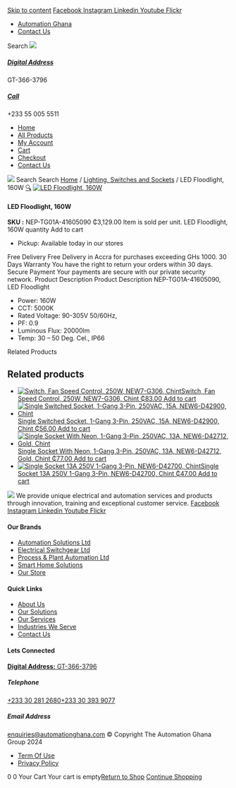[Skip to content](https://store.automationghana.com/product/led-floodlight-nep-tg01a-41605090-chint/#content)
[ Facebook ](https://www.facebook.com/automationgh/) [ Instagram ](https://www.instagram.com/automationgh/) [ Linkedin ](https://www.linkedin.com/company/the-automation-ghana-limited/) [ Youtube ](https://www.youtube.com/channel/UCurrRDUSm5oIW39VXjn1u0w) [ Flickr ](https://www.flickr.com/photos/181794037@N07/)
  * [ Automation Ghana ](https://automationghana.com)
  * [ Contact Us ](https://store.automationghana.com/contact/)


Search
[ ![](https://store.automationghana.com/wp-content/uploads/2024/04/Website-TAGG-Logo-BLUE.png) ](https://store.automationghana.com/)
[ ](https://maps.app.goo.gl/m4xeaagWCNbLk4jM6)
#####  [ Digital Address ](https://maps.app.goo.gl/m4xeaagWCNbLk4jM6)
GT-366-3796 
[ ](tel:+233550055511)
#####  [ Call ](tel:+233550055511)
+233 55 005 5511 
  * [Home](https://store.automationghana.com/)
  * [All Products](https://store.automationghana.com/shop/)
  * [My Account](https://store.automationghana.com/my-account/)
  * [Cart](https://store.automationghana.com/cart/)
  * [Checkout](https://store.automationghana.com/checkout/)
  * [Contact Us](https://store.automationghana.com/contact/)


[![](https://store.automationghana.com/wp-content/uploads/2024/04/AutomationGhana_logo_white.png)](https://store.automationghana.com)
Search
Search
[Home](https://store.automationghana.com) / [Lighting, Switches and Sockets](https://store.automationghana.com/product-category/lighting-switches-and-sockets/) / LED Floodlight, 160W
[🔍](https://store.automationghana.com/product/led-floodlight-nep-tg01a-41605090-chint/)
[![LED Floodlight, 160W](https://store.automationghana.com/wp-content/uploads/2019/11/FLOOD-Light.jpg)](https://store.automationghana.com/wp-content/uploads/2019/11/FLOOD-Light.jpg)
####  LED Floodlight, 160W 
**SKU :** NEP-TG01A-41605090 
₵3,129.00
Item is sold per unit.
LED Floodlight, 160W quantity
Add to cart
  * Pickup: Available today in our stores


Free Delivery 
Free Delivery in Accra for purchases exceeding GHs 1000. 
30 Days Warranty 
You have the right to return your orders within 30 days. 
Secure Payment 
Your payments are secure with our private security network. 
Product Description
Product Description
NEP-TG01A-41605090, LED Floodlight 
  * Power: 160W
  * CCT: 5000K
  * Rated Voltage: 90-305V 50/60Hz,
  * PF: 0.9
  * Luminous Flux: 20000lm
  * Temp: 30 – 50 Deg. Cel., IP66


Related Products 
## Related products
  * [![Switch, Fan Speed Control, 250W, NEW7-G306, Chint](https://store.automationghana.com/wp-content/uploads/2020/04/fan-speed-300x300.jpg)Switch, Fan Speed Control, 250W, NEW7-G306, Chint ₵83.00 ](https://store.automationghana.com/product/switch-new7-g306-chint/)
[Add to cart](https://store.automationghana.com/product/led-floodlight-nep-tg01a-41605090-chint/?add-to-cart=1538)
  * [![Single Switched Socket, 1-Gang 3-Pin, 250VAC, 15A, NEW6-D42900, Chint](https://store.automationghana.com/wp-content/uploads/2020/04/NEW6-D42900-300x300.jpg)Single Switched Socket, 1-Gang 3-Pin, 250VAC, 15A, NEW6-D42900, Chint ₵56.00 ](https://store.automationghana.com/product/single-socket-new6-d42900-chint/)
[Add to cart](https://store.automationghana.com/product/led-floodlight-nep-tg01a-41605090-chint/?add-to-cart=1532)
  * [![Single Socket With Neon, 1-Gang 3-Pin, 250VAC, 13A, NEW6-D42712, Gold, Chint](https://store.automationghana.com/wp-content/uploads/2020/04/ONLINE-STORE-SOCKET-5-300x300.jpg)Single Socket With Neon, 1-Gang 3-Pin, 250VAC, 13A, NEW6-D42712, Gold, Chint ₵77.00 ](https://store.automationghana.com/product/single-socket-new6-d42712-chint/)
[Add to cart](https://store.automationghana.com/product/led-floodlight-nep-tg01a-41605090-chint/?add-to-cart=1529)
  * [![Single Socket 13A 250V 1-Gang 3-Pin, NEW6-D42700, Chint](https://store.automationghana.com/wp-content/uploads/2020/04/ONLINE-STORE-SOCKET-7-300x300.jpg)Single Socket 13A 250V 1-Gang 3-Pin, NEW6-D42700, Chint ₵47.00 ](https://store.automationghana.com/product/single-socket-new6-d42700-chint/)
[Add to cart](https://store.automationghana.com/product/led-floodlight-nep-tg01a-41605090-chint/?add-to-cart=1527)


![](https://store.automationghana.com/wp-content/uploads/2024/04/AutomationGhana_logo_white.png)
We provide unique electrical and automation services and products through innovation, training and exceptional customer service.
[ Facebook ](https://www.facebook.com/automationgh/) [ Instagram ](https://www.instagram.com/automationgh/) [ Linkedin ](https://www.linkedin.com/company/the-automation-ghana-limited/) [ Youtube ](https://www.youtube.com/channel/UCurrRDUSm5oIW39VXjn1u0w) [ Flickr ](https://www.flickr.com/photos/181794037@N07/)
#### Our Brands
  * [ Automation Solutions Ltd ](https://store.automationghana.com/product/led-floodlight-nep-tg01a-41605090-chint/)
  * [ Electrical Switchgear Ltd ](https://store.automationghana.com/product/led-floodlight-nep-tg01a-41605090-chint/)
  * [ Process & Plant Automation Ltd ](https://store.automationghana.com/product/led-floodlight-nep-tg01a-41605090-chint/)
  * [ Smart Home Solutions ](https://store.automationghana.com/product/led-floodlight-nep-tg01a-41605090-chint/)
  * [ Our Store ](https://store.automationghana.com/product/led-floodlight-nep-tg01a-41605090-chint/)


#### Quick Links
  * [ About Us ](https://store.automationghana.com/product/led-floodlight-nep-tg01a-41605090-chint/)
  * [ Our Solutions ](https://store.automationghana.com/product/led-floodlight-nep-tg01a-41605090-chint/)
  * [ Our Services ](https://store.automationghana.com/product/led-floodlight-nep-tg01a-41605090-chint/)
  * [ Industries We Serve ](https://store.automationghana.com/product/led-floodlight-nep-tg01a-41605090-chint/)
  * [ Contact Us ](https://store.automationghana.com/product/led-floodlight-nep-tg01a-41605090-chint/)


#### Lets Connected
[**Digital Address:** GT-366-3796](https://maps.app.goo.gl/m4xeaagWCNbLk4jM6)
#####  Telephone 
[ +233 30 281 2680](tel:+233302812680)[+233 30 393 9077](https://store.automationghana.com/product/led-floodlight-nep-tg01a-41605090-chint/+233303939077)
#####  Email Address 
enquiries@automationghana.com 
© Copyright The Automation Ghana Group 2024
  * [ Term Of Use ](https://store.automationghana.com/product/led-floodlight-nep-tg01a-41605090-chint/)
  * [ Privacy Policy ](https://store.automationghana.com/product/led-floodlight-nep-tg01a-41605090-chint/)


0
0
Your Cart
Your cart is empty[Return to Shop](https://store.automationghana.com/shop/)
[Continue Shopping](https://store.automationghana.com/product/led-floodlight-nep-tg01a-41605090-chint/)
